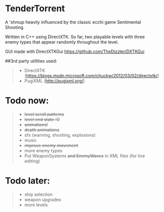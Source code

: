# TenderTorrent

A 'shmup heavily influenced by the classic ecchi game Sentimental Shooting.

Written in C++ using DirectXTK. So far, two playable levels with three enemy types that appear randomly throughout the level.

GUI made with DirectXTKGui https://github.com/TheDizzler/DXTKGui

##3rd party utilities used:
>- DirectXTK (https://blogs.msdn.microsoft.com/chuckw/2012/03/02/directxtk/)
>- PugiXML (http://pugixml.org/)


# Todo now:
>- ~~level scroll patterns~~
>- ~~level end state :O~~
>- ~~animations!~~
>- ~~death animations~~
>- sfx (warning, shooting, explosions)
>- music
>- ~~improve enemy movement~~
>- more enemy types
>- Put WeaponSystems ~~and EnemyWaves~~ in XML files (for live editing)

# Todo later:
>- ship selection
>- weapon upgrades
>- more levels